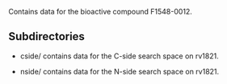 Contains data for the bioactive compound F1548-0012.

## Subdirectories

- cside/ contains data for the C-side search space on rv1821.

- nside/ contains data for the N-side search space on rv1821.

